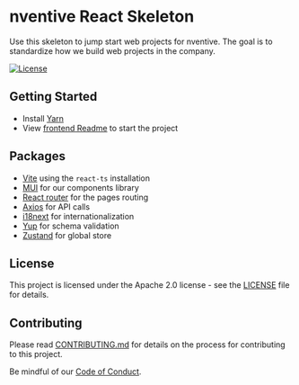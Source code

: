 # nventive React Skeleton

Use this skeleton to jump start web projects for nventive.
The goal is to standardize how we build web projects in the company.

[![License](https://img.shields.io/badge/License-Apache%202.0-blue.svg)](LICENSE)

## Getting Started

- Install [Yarn](https://yarnpkg.com/getting-started/install)
- View [frontend Readme](/frontend/README.md) to start the project

## Packages

- [Vite](https://vitejs.dev/) using the `react-ts` installation
- [MUI](https://mui.com/material-ui/getting-started/) for our components library
- [React router](https://reactrouter.com/en/main) for the pages routing
- [Axios](https://axios-http.com/docs/intro) for API calls
- [i18next](https://www.i18next.com/) for internationalization
- [Yup](https://github.com/jquense/yup?tab=readme-ov-file) for schema validation
- [Zustand](https://docs.pmnd.rs/zustand/getting-started/introduction) for global store

## License

This project is licensed under the Apache 2.0 license - see the
[LICENSE](LICENSE) file for details.

## Contributing

Please read [CONTRIBUTING.md](CONTRIBUTING.md) for details on the process for
contributing to this project.

Be mindful of our [Code of Conduct](CODE_OF_CONDUCT.md).
